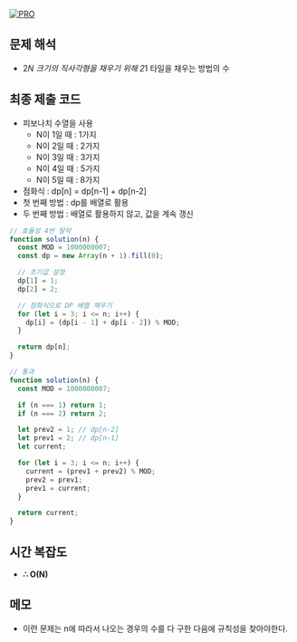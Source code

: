 [![PRO]][Link]

## 문제 해석

- 2*N 크기의 직사각형을 채우기 위해 2*1 타일을 채우는 방법의 수

## 최종 제출 코드

- 피보나치 수열을 사용
  - N이 1일 때 : 1가지
  - N이 2일 때 : 2가지
  - N이 3일 때 : 3가지
  - N이 4일 때 : 5가지
  - N이 5일 때 : 8가지
- 점화식 : dp[n] = dp[n-1] + dp[n-2]
- 첫 번째 방법 : dp를 배열로 활용
- 두 번째 방법 : 배열로 활용하지 않고, 값을 계속 갱신

```js
// 효율성 4번 탈락
function solution(n) {
  const MOD = 1000000007;
  const dp = new Array(n + 1).fill(0);

  // 초기값 설정
  dp[1] = 1;
  dp[2] = 2;

  // 점화식으로 DP 배열 채우기
  for (let i = 3; i <= n; i++) {
    dp[i] = (dp[i - 1] + dp[i - 2]) % MOD;
  }

  return dp[n];
}

// 통과
function solution(n) {
  const MOD = 1000000007;

  if (n === 1) return 1;
  if (n === 2) return 2;

  let prev2 = 1; // dp[n-2]
  let prev1 = 2; // dp[n-1]
  let current;

  for (let i = 3; i <= n; i++) {
    current = (prev1 + prev2) % MOD;
    prev2 = prev1;
    prev1 = current;
  }

  return current;
}
```

## 시간 복잡도

- **∴ O(N)**

## 메모

- 이런 문제는 n에 따라서 나오는 경우의 수를 다 구한 다음에 규칙성을 찾아야한다.

<!---------------------------------------------------------------------------->

[PRO]: https://github.com/GoSSaChin/algorithm-js/assets/107768516/67c43b52-bc3f-4571-a249-5519021afbb0
[Link]: https://school.programmers.co.kr/learn/courses/30/lessons/12900
